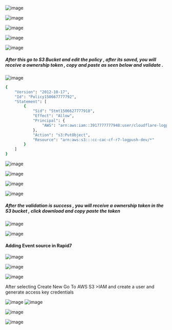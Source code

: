 
![image](https://github.com/securewithsam/Cloud/assets/85324643/ca9b9206-f9e4-4047-8983-e5097f9ec23c)

![image](https://github.com/securewithsam/Cloud/assets/85324643/ce1e8cc2-3dab-45d1-bf4f-9e8a77308d8c)

![image](https://github.com/securewithsam/Cloud/assets/85324643/246c4368-c634-4db5-aab2-cb1b0d173eca)

![image](https://github.com/securewithsam/Cloud/assets/85324643/0ae0909c-0d72-480b-ab58-c19f1a372351)

![image](https://github.com/securewithsam/Cloud/assets/85324643/561e86e0-514b-4e12-bfb8-25906c55222c)


##### After this go to S3 Bucket and edit the policy , after its saved, you will receive a ownership token , copy and paste as seen below and validate .

![image](https://github.com/securewithsam/Cloud/assets/85324643/bf6cdc1d-8d08-4b6e-b5f4-16be83040a6a)


```sh
{
	"Version": "2012-10-17",
	"Id": "Policy150667777792",
	"Statement": [
		{
			"Sid": "Stmt1506627777918",
			"Effect": "Allow",
			"Principal": {
				"AWS": "arn:aws:iam::3917777777948:user/cloudflare-logpush"
			},
			"Action": "s3:PutObject",
			"Resource": "arn:aws:s3:::cc-cac-cf-r7-logpush-dev/*"
		}
	]
}

```


![image](https://github.com/securewithsam/Cloud/assets/85324643/a2607337-702b-4961-b4f3-2eb61931a461)

![image](https://github.com/securewithsam/Cloud/assets/85324643/704408b1-3578-4282-abe5-8c56f4bbcf2c)

![image](https://github.com/securewithsam/Cloud/assets/85324643/f44670e2-6afb-405a-9e36-67b6b1cd9e62)

![image](https://github.com/securewithsam/Cloud/assets/85324643/e58fe95b-ee6f-40ff-9b84-3e6044198cf0)



##### After the validation is success , you will receive a ownership token in the S3 bucket , click download and copy paste the token 
![image](https://github.com/securewithsam/Cloud/assets/85324643/4e87b5af-7cb9-48a3-950f-579be6631780)

![image](https://github.com/securewithsam/Cloud/assets/85324643/bf6cdc1d-8d08-4b6e-b5f4-16be83040a6a)


#### Adding Event source in Rapid7 

![image](https://github.com/securewithsam/Cloud/assets/85324643/886be7f3-0d0f-47fa-984a-41c9bdfbf30e)

![image](https://github.com/securewithsam/Cloud/assets/85324643/f0b7e179-13e5-4639-8c62-fc00d8528739)

![image](https://github.com/securewithsam/Cloud/assets/85324643/7cb68207-8efb-46a4-9725-e3926158464c)

After selecting Create New
 Go To AWS S3 >IAM and create a user and generate access key credentials 
 
![image](https://github.com/securewithsam/Cloud/assets/85324643/3f6bbe81-4b1e-4771-ad86-8ef113e29bc4)
![image](https://github.com/securewithsam/Cloud/assets/85324643/8205f18e-c4b7-4245-bfe5-b7540923ad17)

![image](https://github.com/securewithsam/Cloud/assets/85324643/d3378dbf-d543-4e80-b2ad-6506c7517980)


![image](https://github.com/securewithsam/Cloud/assets/85324643/de3867f0-9351-41f9-a439-84307e1db604)







